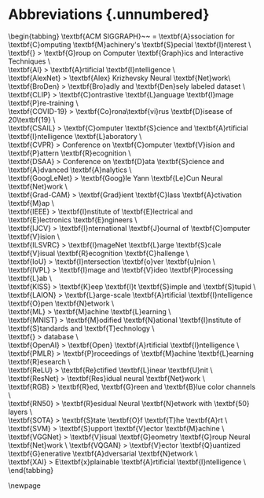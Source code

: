 # Abbreviations {.unnumbered}

\begin{tabbing}
\textbf{ACM SIGGRAPH}~~    \=  \textbf{A}ssociation for \textbf{C}omputing \textbf{M}achinery's \textbf{S}pecial \textbf{I}nterest \\  
\textbf{}           \>  \textbf{G}roup on Computer \textbf{Graph}ics and Interactive Techniques \\  
\textbf{AI}         \> \textbf{A}rtificial \textbf{I}ntelligence \\  
\textbf{AlexNet}    \> \textbf{Alex} Krizhevsky Neural \textbf{Net}work\\  
\textbf{BroDen}     \> \textbf{Bro}adly and \textbf{Den}sely labeled dataset \\  
\textbf{CLIP}       \> \textbf{C}ontrastive \textbf{L}anguage \textbf{I}mage \textbf{P}re-training \\  
\textbf{COVID-19}   \> \textbf{Co}rona\textbf{vi}rus \textbf{D}isease of 20\textbf{19} \\  
\textbf{CSAIL}      \> \textbf{C}omputer \textbf{S}cience and \textbf{A}rtificial \textbf{I}ntelligence \textbf{L}aboratory  \\  
\textbf{CVPR}       \> Conference on \textbf{C}omputer \textbf{V}ision and \textbf{P}attern \textbf{R}ecognition \\  
\textbf{DSAA}       \> Conference on \textbf{D}ata \textbf{S}cience and \textbf{A}dvanced \textbf{A}nalytics \\  
\textbf{GoogLeNet}  \> \textbf{Goog}le Yann \textbf{Le}Cun Neural \textbf{Net}work \\  
\textbf{Grad-CAM}   \> \textbf{Grad}ient \textbf{C}lass \textbf{A}ctivation \textbf{M}ap \\  
\textbf{IEEE}       \> \textbf{I}nstitute of \textbf{E}lectrical and \textbf{E}lectronics \textbf{E}ngineers \\  
\textbf{IJCV}       \> \textbf{I}nternational \textbf{J}ournal of \textbf{C}omputer \textbf{V}ision \\  
\textbf{ILSVRC}     \> \textbf{I}mageNet \textbf{L}arge \textbf{S}cale \textbf{V}isual \textbf{R}ecognition \textbf{C}hallenge \\  
\textbf{IoU}        \> \textbf{I}ntersection \textbf{o}ver \textbf{u}nion \\ 
\textbf{IVPL}       \> \textbf{I}mage and \textbf{V}ideo \textbf{P}rocessing \textbf{L}ab \\  
\textbf{KISS}       \> \textbf{K}eep \textbf{I}t \textbf{S}imple and \textbf{S}tupid \\  
\textbf{LAION}      \> \textbf{L}arge-scale \textbf{A}rtificial \textbf{I}ntelligence \textbf{O}pen \textbf{N}etwork \\  
\textbf{ML}         \> \textbf{M}achine \textbf{L}earning \\  
\textbf{MNIST}      \> \textbf{M}odified \textbf{N}ational \textbf{I}nstitute of \textbf{S}tandards and \textbf{T}echnology \\  
\textbf{}           \> database \\  
\textbf{OpenAI}     \> \textbf{Open} \textbf{A}rtificial \textbf{I}ntelligence \\  
\textbf{PMLR}       \> \textbf{P}roceedings of \textbf{M}achine \textbf{L}earning \textbf{R}esearch \\  
\textbf{ReLU}       \> \textbf{Re}ctified \textbf{L}inear \textbf{U}nit \\  
\textbf{ResNet}     \> \textbf{Res}idual neural \textbf{Net}work \\  
\textbf{RGB}       \> \textbf{R}ed, \textbf{G}reen and \textbf{B}lue color channels \\  
\textbf{RN50}       \> \textbf{R}esidual Neural \textbf{N}etwork with \textbf{50} layers \\  
\textbf{SOTA}       \> \textbf{S}tate \textbf{O}f \textbf{T}he \textbf{A}rt \\
\textbf{SVM}        \> \textbf{S}upport \textbf{V}ector \textbf{M}achine \\    
\textbf{VGGNet}     \> \textbf{V}isual \textbf{G}eometry \textbf{G}roup Neural \textbf{Net}work \\
\textbf{VQGAN}      \> \textbf{V}ector \textbf{Q}uantized \textbf{G}enerative \textbf{A}dversarial \textbf{N}etwork \\  
\textbf{XAI}        \> E\textbf{x}plainable \textbf{A}rtificial \textbf{I}ntelligence \\  
\end{tabbing}

\newpage
